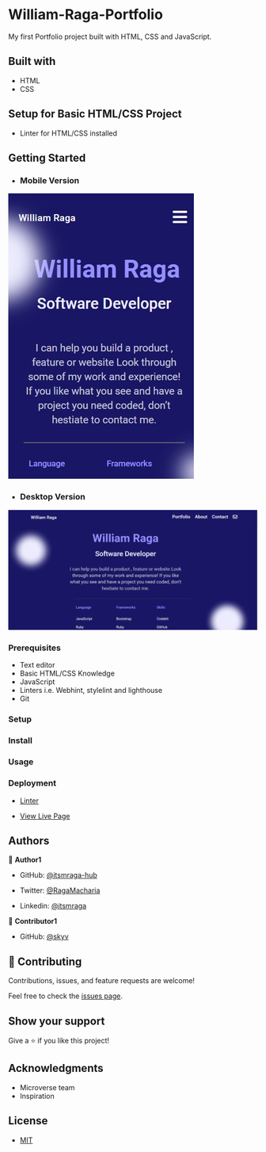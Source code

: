 # William-Raga-Portfolio

My first Portfolio project built with HTML, CSS and JavaScript.

## Built with

- HTML
- CSS

## Setup for Basic HTML/CSS Project

- Linter for HTML/CSS installed

## Getting Started

- ### Mobile Version

![screenshort](portfolio2.png)

- ### Desktop Version

![screenshot](desktopImage.png)

### Prerequisites

- Text editor
- Basic HTML/CSS Knowledge
- JavaScript
- Linters i.e. Webhint, stylelint and lighthouse
- Git

### Setup

### Install

### Usage

### Deployment

- [Linter](https://github.com/microverseinc/linters-config/tree/master/html-css)

- [View Live Page](https://github.com)

## Authors

👤 **Author1**

- GitHub: [@itsmraga-hub](https://github.com/itsmraga-hub)

- Twitter: [@RagaMacharia](https://twitter.com/RagaMacharia)

- Linkedin: [@itsmraga](https://www.linkedin.com/in/itsmraga/)

👤 **Contributor1**

- GitHub: [@skyv](https://github.com/skyv26)

## 🤝 Contributing

Contributions, issues, and feature requests are welcome!

Feel free to check the [issues page](../../issues/).

## Show your support

Give a ⭐️ if you like this project!

## Acknowledgments

- Microverse team
- Inspiration

## License

- [MIT](https://github.com/itsmraga-hub/William-Raga-Portfolio/blob/master/LICENSE)
